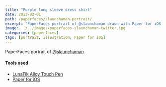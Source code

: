 ```yaml
---
title: "Purple long sleeve dress shirt"
date: 2013-02-01
path: /paperfaces/slaunchaman-portrait/
excerpt: "PaperFaces portrait of @slaunchaman drawn with Paper for iOS on an iPad."
image: ../../images/paperfaces-slaunchaman-twitter.jpg
categories: [paperfaces]
tags: [portrait, illustration, Paper for iOS]
---
```


PaperFaces portrait of [@slaunchaman](https://twitter.com/slaunchaman).

#### Tools used

- [LunaTik Alloy Touch Pen](https://www.amazon.com/gp/product/B00821TR7G/ref=as_li_ss_tl?ie=UTF8&tag=mademist-20&linkCode=as2&camp=1789&creative=390957&creativeASIN=B00821TR7G)
- [Paper for iOS](https://paper.bywetransfer.com/)
